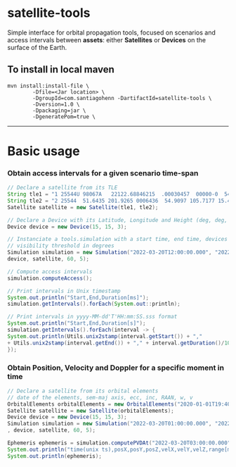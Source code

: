 # satellite-tools

Simple interface for orbital propagation tools, focused on scenarios
and access intervals between **assets**: either **Satellites** or **Devices** on the
surface of the Earth.

## To install in local maven

```
mvn install:install-file \ 
        -Dfile=<Jar location> \
        -DgroupId=com.santiagohenn -DartifactId=satellite-tools \
        -Dversion=1.0 \ 
        -Dpackaging=jar \
        -DgeneratePom=true \
```
---
# Basic usage

### Obtain access intervals for a given scenario time-span
```java
// Declare a satellite from its TLE
String tle1 = "1 25544U 98067A   22122.68846215  .00030457  00000-0  54086-3 0  9994";
String tle2 = "2 25544  51.6435 201.9265 0006436  54.9097 105.7177 15.49915502338120";
Satellite satellite = new Satellite(tle1, tle2);

// Declare a Device with its Latitude, Longitude and Height (deg, deg, meters)
Device device = new Device(15, 15, 3);

// Instanciate a tools.simulation with a start time, end time, devices involved, time step in seconds and 
// visibility threshold in degrees
Simulation simulation = new Simulation("2022-03-20T12:00:00.000", "2022-03-20T15:00:00.000",
device, satellite, 60, 5);

// Compute access intervals
simulation.computeAccess();

// Print intervals in Unix timestamp
System.out.println("Start,End,Duration[ms]");
simulation.getIntervals().forEach(System.out::println);

// Print intervals in yyyy-MM-dd'T'HH:mm:SS.sss format
System.out.println("Start,End,Duration[s]");
simulation.getIntervals().forEach(interval -> {
System.out.println(Utils.unix2stamp(interval.getStart()) + ","
+ Utils.unix2stamp(interval.getEnd()) + "," + interval.getDuration()/1000.0);
});

```
### Obtain Position, Velocity and Doppler for a specific moment in time
```java
// Declare a satellite from its orbital elements
// date of the elements, sem-maj axis, ecc, inc, RAAN, w, v
OrbitalElements orbitalElements = new OrbitalElements("2020-01-01T19:40:00.000",6978135,0,98,310,0,220);
Satellite satellite = new Satellite(orbitalElements);
Device device = new Device(15, 15, 3);
Simulation simulation = new Simulation("2022-03-20T01:00:00.000", "2022-03-20T23:00:00.000"
, device, satellite, 60, 5);

Ephemeris ephemeris = simulation.computePVDAt("2022-03-20T03:00:00.000");
System.out.println("time(unix ts),posX,posY,posZ,velX,velY,velZ,range[m],doppler[m/s]");
System.out.println(ephemeris);

```